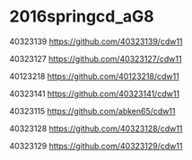 # 2016springcd_aG8

40323139 https://github.com/40323139/cdw11

40323127 https://github.com/40323127/cdw11

40123218 https://github.com/40123218/cdw11

40323141 https://github.com/40323141/cdw11

40323115 https://github.com/abken65/cdw11

40323128 https://github.com/40323128/cdw11

40323129 https://github.com/40323129/cdw11